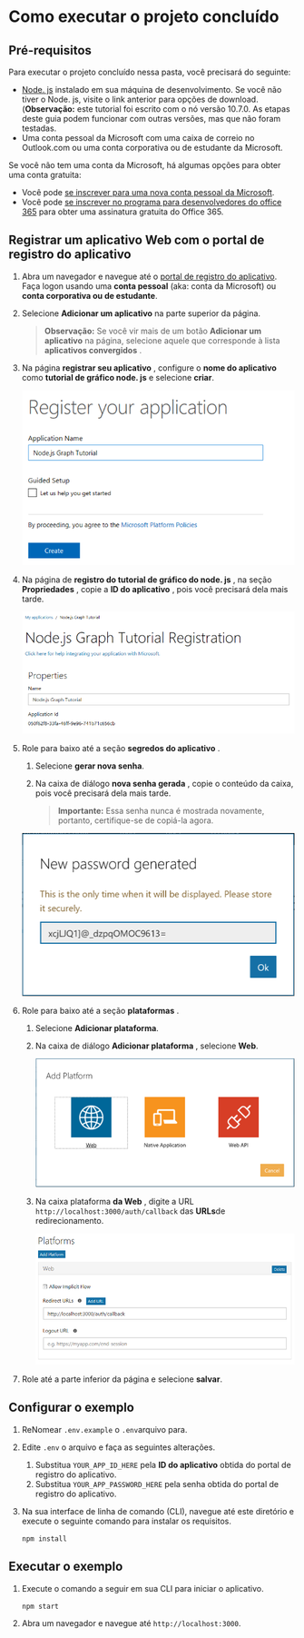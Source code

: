 # <a name="how-to-run-the-completed-project"></a>Como executar o projeto concluído

## <a name="prerequisites"></a>Pré-requisitos

Para executar o projeto concluído nessa pasta, você precisará do seguinte:

- [Node. js](https://nodejs.org) instalado em sua máquina de desenvolvimento. Se você não tiver o Node. js, visite o link anterior para opções de download. (**Observação:** este tutorial foi escrito com o nó versão 10.7.0. As etapas deste guia podem funcionar com outras versões, mas que não foram testadas.
- Uma conta pessoal da Microsoft com uma caixa de correio no Outlook.com ou uma conta corporativa ou de estudante da Microsoft.

Se você não tem uma conta da Microsoft, há algumas opções para obter uma conta gratuita:

- Você pode [se inscrever para uma nova conta pessoal da Microsoft](https://signup.live.com/signup?wa=wsignin1.0&rpsnv=12&ct=1454618383&rver=6.4.6456.0&wp=MBI_SSL_SHARED&wreply=https://mail.live.com/default.aspx&id=64855&cbcxt=mai&bk=1454618383&uiflavor=web&uaid=b213a65b4fdc484382b6622b3ecaa547&mkt=E-US&lc=1033&lic=1).
- Você pode [se inscrever no programa para desenvolvedores do office 365](https://developer.microsoft.com/office/dev-program) para obter uma assinatura gratuita do Office 365.

## <a name="register-a-web-application-with-the-application-registration-portal"></a>Registrar um aplicativo Web com o portal de registro do aplicativo

1. Abra um navegador e navegue até o [portal de registro do aplicativo](https://apps.dev.microsoft.com). Faça logon usando uma **conta pessoal** (aka: conta da Microsoft) ou **conta corporativa ou de estudante**.

1. Selecione **Adicionar um aplicativo** na parte superior da página.

    > **Observação:** Se você vir mais de um botão **Adicionar um aplicativo** na página, selecione aquele que corresponde à lista **aplicativos convergidos** .

1. Na página **registrar seu aplicativo** , configure o **nome do aplicativo** como **tutorial de gráfico node. js** e selecione **criar**.

    ![Captura de tela da criação de um novo aplicativo no site do portal de registro de aplicativo](/tutorial/images/arp-create-app-01.png)

1. Na página de **registro do tutorial de gráfico do node. js** , na seção **Propriedades** , copie a **ID do aplicativo** , pois você precisará dela mais tarde.

    ![Captura de tela da ID do aplicativo recém-criado](/tutorial/images/arp-create-app-02.png)

1. Role para baixo até a seção **segredos do aplicativo** .

    1. Selecione **gerar nova senha**.
    1. Na caixa de diálogo **nova senha gerada** , copie o conteúdo da caixa, pois você precisará dela mais tarde.

        > **Importante:** Essa senha nunca é mostrada novamente, portanto, certifique-se de copiá-la agora.

    ![Captura de tela da senha do aplicativo recém-criado](/tutorial/images/arp-create-app-03.png)

1. Role para baixo até a seção **plataformas** .

    1. Selecione **Adicionar plataforma**.
    1. Na caixa de diálogo **Adicionar plataforma** , selecione **Web**.

        ![Captura de tela criando uma plataforma para o aplicativo](/tutorial/images/arp-create-app-04.png)

    1. Na caixa plataforma **da Web** , digite a URL `http://localhost:3000/auth/callback` das **URLs**de redirecionamento.

        ![Captura de tela da nova plataforma Web adicionada para o aplicativo](/tutorial/images/arp-create-app-05.png)

1. Role até a parte inferior da página e selecione **salvar**.

## <a name="configure-the-sample"></a>Configurar o exemplo

1. ReNomear `.env.example` o `.env`arquivo para.
1. Edite `.env` o arquivo e faça as seguintes alterações.
    1. Substitua `YOUR_APP_ID_HERE` pela **ID do aplicativo** obtida do portal de registro do aplicativo.
    1. Substitua `YOUR_APP_PASSWORD_HERE` pela senha obtida do portal de registro do aplicativo.
1. Na sua interface de linha de comando (CLI), navegue até este diretório e execute o seguinte comando para instalar os requisitos.

    ```Shell
    npm install
    ```

## <a name="run-the-sample"></a>Executar o exemplo

1. Execute o comando a seguir em sua CLI para iniciar o aplicativo.

    ```Shell
    npm start
    ```

1. Abra um navegador e navegue até `http://localhost:3000`.